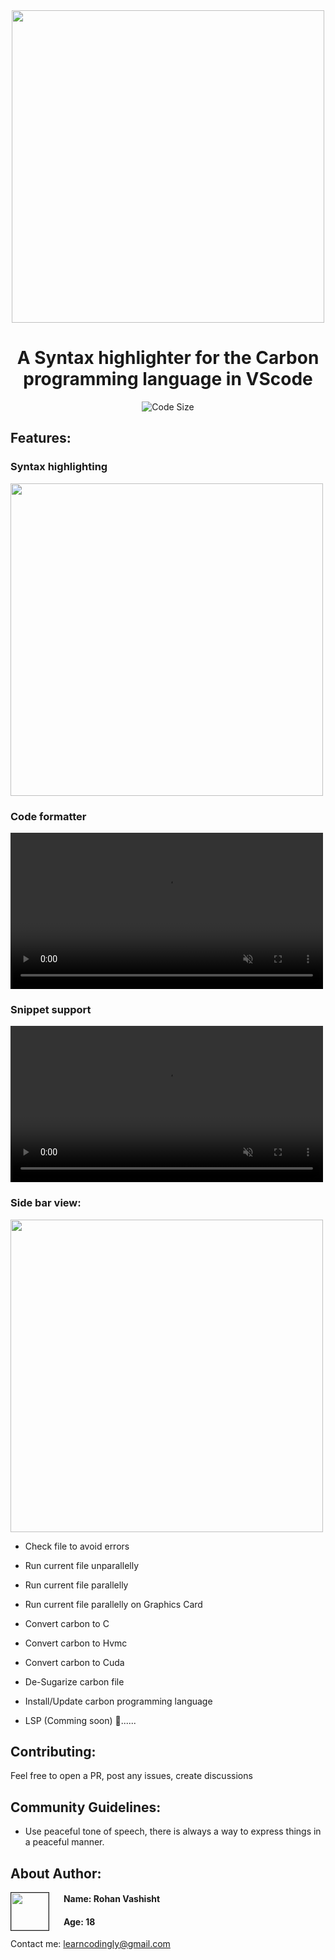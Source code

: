 <div align="center">
<img width=500 src="https://raw.githubusercontent.com/RohanVashisht1234/cdn/main/vscode_carbon/screenshot.webp">
<h1> A Syntax highlighter for the Carbon programming language in VScode </h1>
<p>

![Code Size](https://img.shields.io/github/languages/code-size/rohanvashisht1234/carbon-syntax-highlighter)

</p>
</div>

## Features:

### Syntax highlighting

<img src="https://raw.githubusercontent.com/RohanVashisht1234/cdn/main/vscode_carbon/syntax-highlighting.png" width=500/>

### Code formatter

<video width=500 src="https://raw.githubusercontent.com/RohanVashisht1234/cdn/main/vscode_carbon/formatting.mp4" controls autoplay muted></video>

### Snippet support

<video width=500 src="https://raw.githubusercontent.com/RohanVashisht1234/cdn/main/vscode_carbon/snippet-support.mp4" controls autoplay muted></video>

### Side bar view:

<img src="https://raw.githubusercontent.com/RohanVashisht1234/cdn/main/vscode_carbon/sidebar.png" width=500/>

- Check file to avoid errors
- Run current file unparallelly
- Run current file parallelly
- Run current file parallelly on Graphics Card
- Convert carbon to C
- Convert carbon to Hvmc
- Convert carbon to Cuda
- De-Sugarize carbon file
- Install/Update carbon programming language

- LSP (Comming soon) 🏃......

## Contributing:

Feel free to open a PR, post any issues, create discussions

## Community Guidelines:

- Use peaceful tone of speech, there is always a way to express things in a peaceful manner.

## About Author:

<img align="left" border=1 width="60" src="https://avatars.githubusercontent.com/u/81112205?v=4"/>

#### &nbsp; &nbsp; &nbsp; Name: Rohan Vashisht

#### &nbsp; &nbsp; &nbsp; Age: 18

Contact me: [learncodingly@gmail.com](mailto:learncodingly@gmail.com)
